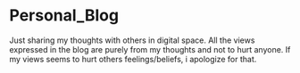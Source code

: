 # Personal_Blog
Just sharing my thoughts with others in digital space. 
All the views expressed in the blog are purely from my thoughts and not to hurt anyone.
If my views seems to hurt others feelings/beliefs, i apologize for that.
